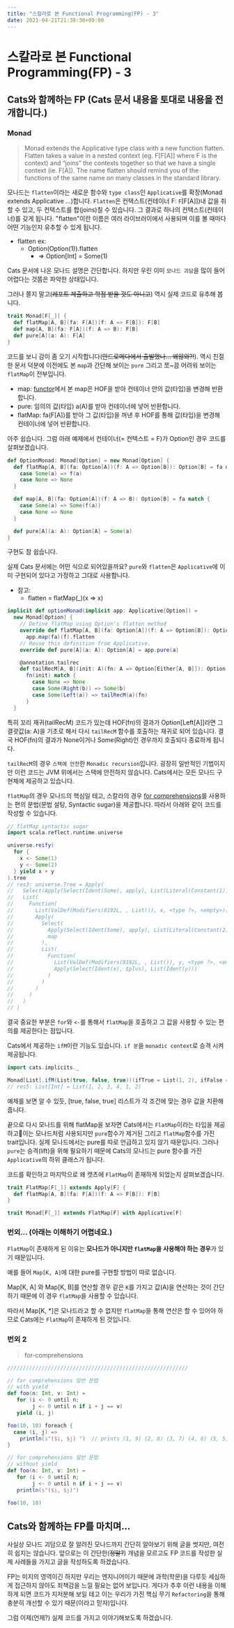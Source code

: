 ```yaml
---
title: "스칼라로 본 Functional Programming(FP) - 3"
date: 2021-04-21T21:38:30+09:00
---
```


# 스칼라로 본 Functional Programming(FP) - 3

## Cats와 함께하는 FP (Cats 문서 내용을 토대로 내용을 전개합니다.)

### Monad

> Monad extends the Applicative type class with a new function flatten. Flatten takes a value in a nested context (eg. F[F[A]] where F is the context) and “joins” the contexts together so that we have a single context (ie. F[A]).
> The name flatten should remind you of the functions of the same name on many classes in the standard library.

모나드는 `flatten`이라는 새로운 함수와 `type class`인 `Applicative`를 확장(Monad extends Applicative ...)합니다. `Flatten`은 컨텍스트(컨테이너 F: `F`[F[A]])내 값을 취할 수 있고, 두 컨택스트를 합(joins)칠 수 있습니다. 그 결과로 하나의 컨택스트(컨테이너)를 갖게 됩니다. "flatten"이란 이름은 여러 라이브러이에서 사용되며 이를 볼 때마다 어떤 기능인지 유추할 수 있게 됩니다.

* flatten ex:
  * Option(Option(1)).flatten
    * => Option[Int] = Some(1)

Cats 문서에 나온 모나드 설명은 간단합니다. 하지만 우린 이미 `모나드 괴담`을 많이 들어 어렵다는 것쯤은 파악한 상태입니다.

그러나 쫄지 말고(~~레포트 제출하고 학점 받을 것도 아니고~~) 역시 실제 코드로 유추해 봅니다.

```scala
trait Monad[F[_]] {
  def flatMap[A, B](fa: F[A])(f: A => F[B]): F[B]
  def map[A, B](fa: F[A])(f: A => B): F[B]
  def pure[A](a: A): F[A]
}
```

코드를 보니 감이 좀 오기 시작합니다(~~안드로메다에서 출발했나... 왜않와?!~~). 역시 친절한 문서 덕분에 이전에도 본 `map`과 간단해 보이는 `pure` 그리고 쪼~끔 어려워 보이는 `flatMap`이 전부입니다.

* map: [functor](./brief-fp-in-scala-2)에서 본 map은 HOF을 받아 컨테이너 안의 값(타입)을 변경해 반환합니다.
* pure: 임의의 값(타입) a(A)를 받아 컨테이너에 넣어 반환합니다.
* flatMap: fa(F[A])를 받아 그 값(타입)을 꺼낸 후 HOF를 통해 값(타입)을 변경해 컨테이너에 넣어 반환합니다.

아주 쉽습니다. 그럼 아래 예제에서 컨테이너(= 컨텍스트 = F)가 Option인 경우 코드를 살펴보겠습니다.

```scala
def OptionMonad: Monad[Option] = new Monad[Option] {
  def flatMap[A, B](fa: Option[A])(f: A => Option[B]): Option[B] = fa match {
    case Some(a) => f(a)
    case None => None
  }

  def map[A, B](fa: Option[A])(f: A => B): Option[B] = fa match {
    case Some(a) => Some(f(a))
    case None => None
  }

  def pure[A](a: A): Option[A] = Some(a)
}
```

구현도 참 쉽습니다.

실제 Cats 문서에는 어떤 식으로 되어있을까요? `pure`와 `flatten`은 `Applicative`에 이미 구현되어 있다고 가정하고 그대로 사용합니다.
* 참고:
  * flatten = flatMap(_)(x => x)

```scala
implicit def optionMonad(implicit app: Applicative[Option]) =
  new Monad[Option] {
    // Define flatMap using Option's flatten method
    override def flatMap[A, B](fa: Option[A])(f: A => Option[B]): Option[B] =
      app.map(fa)(f).flatten
    // Reuse this definition from Applicative.
    override def pure[A](a: A): Option[A] = app.pure(a)

    @annotation.tailrec
    def tailRecM[A, B](init: A)(fn: A => Option[Either[A, B]]): Option[B] =
      fn(init) match {
        case None => None
        case Some(Right(b)) => Some(b)
        case Some(Left(a)) => tailRecM(a)(fn)
      }
  }
```

특히 꼬리 재귀(tailRecM) 코드가 있는데 HOF(fn)의 결과가 Option[Left[A]]라면 그 결괏값(a: A)을 기초로 해서 다시 `tailRecM` 함수를 호출하는 재귀로 되어 있습니다. 결국 HOF(fn)의 결과가 None이거나 Some(Right)인 경우까지 호출되다 종료하게 됩니다.

`tailRecM`의 경우 `스택에 안전`한 `Monadic recursion`입니다. 굉장히 일반적인 기법이지만 이런 코드는 JVM 위에서는 스택에 안전하지 않습니다. Cats에서는 모든 모나드 구현체에 제공하고 있습니다.

`flatMap`의 경우 모나드의 핵심일 테고, 스칼라의 경우 [for comprehensions](https://docs.scala-lang.org/tour/for-comprehensions.html)를 사용하는 편의 문법(문법 설탕, Syntactic sugar)을 제공합니다. 따라서 아래와 같이 코드를 작성할 수 있습니다.

```scala
// flatMap syntactic sugar
import scala.reflect.runtime.universe

universe.reify(
  for {
    x <- Some(1)
    y <- Some(2)
  } yield x + y
).tree
// res3: universe.Tree = Apply(
//   Select(Apply(Select(Ident(Some), apply), List(Literal(Constant(1)))), flatMap),
//   List(
//     Function(
//       List(ValDef(Modifiers(8192L, , List()), x, <type ?>, <empty>)),
//       Apply(
//         Select(
//           Apply(Select(Ident(Some), apply), List(Literal(Constant(2)))),
//           map
//         ),
//         List(
//           Function(
//             List(ValDef(Modifiers(8192L, , List()), y, <type ?>, <empty>)),
//             Apply(Select(Ident(x), $plus), List(Ident(y)))
//           )
//         )
//       )
//     )
//   )
// )
```

결국 중요한 부분은 `for`와 `<-`를 통해서 `flatMap`을 호출하고 그 값을 사용할 수 있는 편의를 제공한다는 점입니다.

Cats에서 제공하는 `ifM`이란 기능도 있습니다. `if 문`을 `monadic context`로 승격 시켜 제공됩니다.
```scala
import cats.implicits._

Monad[List].ifM(List(true, false, true))(ifTrue = List(1, 2), ifFalse = List(3, 4))
// res5: List[Int] = List(1, 2, 3, 4, 1, 2)
```

예제를 보면 알 수 있듯, [true, false, true] 리스트가 각 조건에 맞는 경우 값을 치환해 줍니다.

끝으로 다시 모나드를 위해 flatMap을 보자면 Cats에서는 `FlatMap`이라는 타입을 제공하고이는 모나드처럼 사용되지만 `pure`함수가 제거된 그리고 `flatMap`함수를 가진 trait입니다. 실제 모나드에서는 pure를 따로 언급하고 있지 않기 때문입니다. 그러나 `pure`는 승격(lift)을 위해 필요하기 때문에 Cats의 모나드는 pure 함수를 가진 `Applicative`의 하위 클래스가 됩니다.

코드를 확인하고 마지막으로 왜 캣츠에 `FlatMap`이 존재하게 되었는지 살펴보겠습니다.

```scala
trait FlatMap[F[_]] extends Apply[F] {
  def flatMap[A, B](fa: F[A])(f: A => F[B]): F[B]
}

trait Monad[F[_]] extends FlatMap[F] with Applicative[F]
```

### 번외... (아래는 이해하기 어렵네요.)

`FlatMap`이 존재하게 된 이유는 **모나드가 아니지만 `flatMap`을 사용해야 하는 경우**가 있기 때문입니다.

예를 들어 `Map[K, A]`에 대한 pure를 구현할 방법이 따로 없습니다.

Map[K, A] 와 Map[K, B]를 연산할 경우 같은 `K`를 가지고 값(A)을 연산하는 것이 간단하기 때문에 이 경우 `flatMap`을 사용할 수 있습니다.

따라서 Map[K, *]은 모나드라고 할 수 없지만 `flatMap`을 통해 연산은 할 수 있어야 하므로 Cats에는 `FlatMap`이 존재하게 된 것입니다.

### 번외 2

> for-comprehensions

```scala
//////////////////////////////////////////////////////////

// for comprehensions 일반 문법
// with yield
def foo(n: Int, v: Int) =
   for (i <- 0 until n;
        j <- 0 until n if i + j == v)
   yield (i, j)

foo(10, 10) foreach {
  case (i, j) =>
    println(s"($i, $j) ")  // prints (1, 9) (2, 8) (3, 7) (4, 6) (5, 5) (6, 4) (7, 3) (8, 2) (9, 1)
}

// for comprehensions 일반 문법
// without yield
def foo(n: Int, v: Int) =
   for (i <- 0 until n;
        j <- 0 until n if i + j == v)
   println(s"($i, $j)")

foo(10, 10)
```

## Cats와 함께하는 FP를 마치며...

사실상 모나드 괴담으로 잘 알려진 모나드까지 간단히 알아보기 위해 글을 썻지만, 여전히 쉽지는 않습니다. 앞으로는 이 간단한(~~정말?~~) 개념을 모르고도 FP 코드를 작성한 실제 사례들을 가지고 글을 작성하도록 하겠습니다.

FP는 미지의 영역이긴 하지만 우리는 엔지니어이기 때문에 과학(학문)을 다루듯 세심하게 접근하지 않아도 죄책감을 느낄 필요는 없어 보입니다. 게다가 추후 이런 내용을 이해하게 되면 코드가 지저분해 보일 테고 이는 우리가 가진 핵심 무기 `Refactoring`을 통해 충분히 개선할 수 있기 때문(이라고 믿자)입니다.

그럼 이제(언제?) 실제 코드를 가지고 이야기해보도록 하겠습니다.
